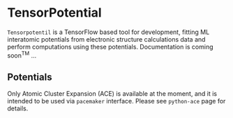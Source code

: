 # TensorPotential

`Tensorpotentil` is a TensorFlow based tool for development, fitting ML interatomic potentials from electronic structure
calculations data and perform computations using these potentials. Documentation is coming soon<sup>TM</sup> ...

## Potentials
Only Atomic Cluster Expansion (ACE) is available at the moment, and it is intended to be used via `pacemaker` interface.
Please see `python-ace` page for details. 
